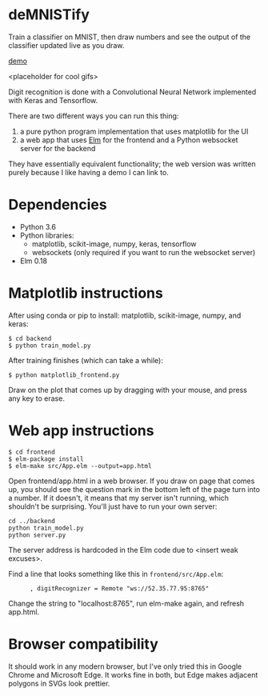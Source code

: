 # deMNISTify

Train a classifier on MNIST, then draw numbers and see the output of the classifier
updated live as you draw.

[demo](http://s3.us-west-1.amazonaws.com/hi-mom-im-on-the-internet/mnist.html)

\<placeholder for cool gifs\>

Digit recognition is done with a Convolutional Neural Network implemented with Keras and Tensorflow.

There are two different ways you can run this thing:
1. a pure python program implementation that uses matplotlib for the UI
2. a web app that uses [Elm](http://elm-lang.org/) for the frontend and a Python websocket server for the backend

They have essentially equivalent functionality; the web version was written purely
because I like having a demo I can link to.

# Dependencies
- Python 3.6
- Python libraries:
    - matplotlib, scikit-image, numpy, keras, tensorflow
    - websockets (only required if you want to run the websocket server)
- Elm 0.18

# Matplotlib instructions
After using conda or pip to install: matplotlib, scikit-image, numpy, and keras:
```
$ cd backend
$ python train_model.py
```
After training finishes (which can take a while):
```
$ python matplotlib_frontend.py
```
Draw on the plot that comes up by dragging with your mouse, and press any key to erase.

# Web app instructions
```
$ cd frontend
$ elm-package install
$ elm-make src/App.elm --output=app.html
```
Open frontend/app.html in a web browser. If you draw on page that comes up,
you should see the question mark in the bottom left of the page turn into a
number. If it doesn't, it means that my server isn't running, which shouldn't
be surprising. You'll just have to run your own server:
```
cd ../backend
python train_model.py
python server.py
```

The server address is hardcoded in the Elm code due to \<insert weak excuses\>.

Find a line that looks something like this in `frontend/src/App.elm`:
```
      , digitRecognizer = Remote "ws://52.35.77.95:8765"
```
Change the string to "localhost:8765", run elm-make again, and refresh app.html.

# Browser compatibility
It should work in any modern browser, but I've only tried this in Google Chrome and Microsoft Edge.
It works fine in both, but Edge makes adjacent polygons in SVGs look prettier.
